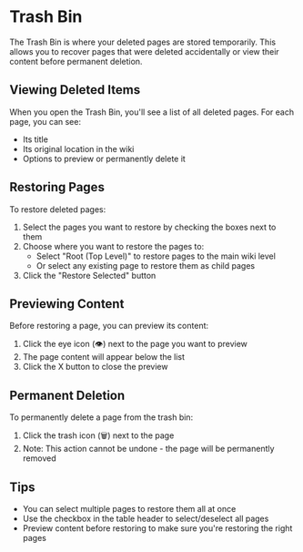 # Trash Bin

The Trash Bin is where your deleted pages are stored temporarily. This allows you to recover pages that were deleted accidentally or view their content before permanent deletion.

## Viewing Deleted Items

When you open the Trash Bin, you'll see a list of all deleted pages. For each page, you can see:

* Its title
* Its original location in the wiki
* Options to preview or permanently delete it

## Restoring Pages

To restore deleted pages:

1. Select the pages you want to restore by checking the boxes next to them
2. Choose where you want to restore the pages to:
   * Select "Root (Top Level)" to restore pages to the main wiki level
   * Or select any existing page to restore them as child pages
3. Click the "Restore Selected" button

## Previewing Content

Before restoring a page, you can preview its content:

1. Click the eye icon (👁️) next to the page you want to preview
2. The page content will appear below the list
3. Click the X button to close the preview

## Permanent Deletion

To permanently delete a page from the trash bin:

1. Click the trash icon (🗑️) next to the page
2. Note: This action cannot be undone - the page will be permanently removed

## Tips

* You can select multiple pages to restore them all at once
* Use the checkbox in the table header to select/deselect all pages
* Preview content before restoring to make sure you're restoring the right pages